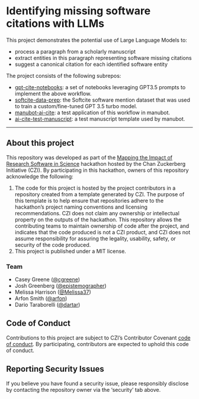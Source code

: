 # Identifying missing software citations with LLMs

This project demonstrates the potential use of Large Language Models to: 
- process a paragraph from a scholarly manuscript
- extract entities in this paragraph representing software missing citations
- suggest a canonical citation for each identified software entity 

The project consists of the following subrepos:
- [gpt-cite-notebooks](https://github.com/chpdm/gpt-cite-notebooks): a set of notebooks leveraging GPT3.5 prompts to implement the above workflow.
- [softcite-data-prep](https://github.com/chpdm/softcite-data-prep): the Softcite software mention dataset that was used to train a custom/fine-tuned GPT 3.5 turbo model.
- [manubot-ai-cite](https://github.com/cgreene/manubot-ai-cite): a test application of this workflow in manubot.
- [ai-cite-test-manuscript](https://github.com/chpdm/ai-cite-test-manuscript): a test manuscript template used by manubot.


***

## About this project

This repository was developed as part of the [Mapping the Impact of Research Software in Science](https://github.com/chanzuckerberg/software-impact-hackathon-2023) hackathon hosted by the Chan Zuckerberg Initiative (CZI). By participating in this hackathon, owners of this repository acknowledge the following:
1. The code for this project is hosted by the project contributors in a repository created from a template generated by CZI. The purpose of this template is to help ensure that repositories adhere to the hackathon’s project naming conventions and licensing recommendations.  CZI does not claim any ownership or intellectual property on the outputs of the hackathon. This repository allows the contributing teams to maintain ownership of code after the project, and indicates that the code produced is not a CZI product, and CZI does not assume responsibility for assuring the legality, usability, safety, or security of the code produced.
2. This project is published under a MIT license.

### Team

- Casey Greene ([@cgreene](https://github.com/cgreene))  
- Josh Greenberg ([@epistemographer](https://github.com/epistemographer))  
- Melissa Harrison ([@Melissa37](https://github.com/Melissa37))    
- Arfon Smith ([@arfon](https://github.com/arfon))  
- Dario Taraborelli ([@dartar](https://github.com/dartar))

## Code of Conduct

Contributions to this project are subject to CZI’s Contributor Covenant [code of conduct](https://github.com/chanzuckerberg/.github/blob/master/CODE_OF_CONDUCT.md). By participating, contributors are expected to uphold this code of conduct. 

## Reporting Security Issues

If you believe you have found a security issue, please responsibly disclose by contacting the repository owner via the ‘security’ tab above.
